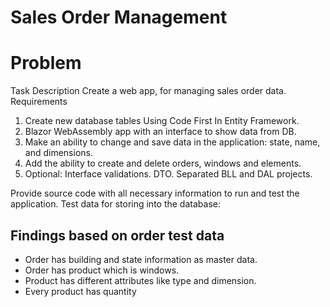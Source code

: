 # Sales Order Management
# Problem
Task Description 
Create a web app, for managing sales order data. 
Requirements 
1. Create new database tables Using Code First In Entity Framework. 
2. Blazor WebAssembly app with an interface to show data from DB. 
3. Make an ability to change and save data in the application: state, name, and dimensions. 
4. Add the ability to create and delete orders, windows and elements. 
5. Optional: Interface validations. DTO. Separated BLL and DAL projects. 

Provide source code with all necessary information to run and test the application. 
Test data for storing into the database: 


<Orders> 
 <Order Name="New York Building 1" State="NY"> 
 <Windows> 
 <Window Name="A51" QuantityOfWindows="4" TotalSubElements="3"> 
 <SubElements> 
 <SubElement Element="1" Type="Doors" Width="1200" Height="1850" /> 
 <SubElement Element="2" Type="Window" Width="800" Height="1850" /> 
 <SubElement Element="3" Type="Window" Width="700" Height="1850" /> 
 </SubElements> 
 </Window> 
 <Window Name="C Zone 5" QuantityOfWindows="2" TotalSubElements="1"> 
 <SubElements> 
 <SubElement Element="1" Type="Window" Width="1500" Height="2000" /> 
 </SubElements> 
 </Window> 
 </Windows> 
 </Order> 
 <Order Name="California Hotel AJK" State="CA"> 
 <Windows> 
 <Window Name="GLB" QuantityOfWindows="3" TotalSubElements="2"> 
 <SubElements> 
 <SubElement Element="1" Type="Doors" Width="1400" Height="2200" /> 
 <SubElement Element="2" Type="Window" Width="600" Height="2200" />
 
 </SubElements> 
 </Window> 
 <Window Name="OHF" QuantityOfWindows="10" TotalSubElements="2"> 
 <SubElements> 
 <SubElement Element="1" Type="Window" Width="1500" Height="2000" /> 
 <SubElement Element="1" Type="Window" Width="1500" Height="2000" /> 
 </SubElements> 
 </Window> 
 </Windows> 
 </Order> 
</Orders>

## Findings based on order test data
+ Order has building and state information as master data.
+ Order has product which is windows.
+ Product has different attributes like type and dimension.
+ Every product has quantity  

